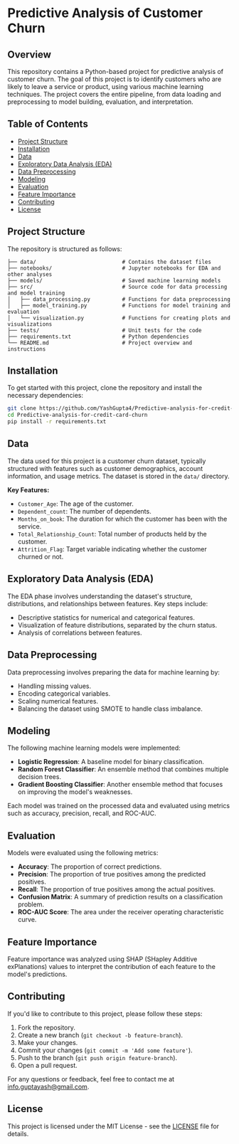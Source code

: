 
# Predictive Analysis of Customer Churn

## Overview

This repository contains a Python-based project for predictive analysis of customer churn. The goal of this project is to identify customers who are likely to leave a service or product, using various machine learning techniques. The project covers the entire pipeline, from data loading and preprocessing to model building, evaluation, and interpretation.

## Table of Contents
- [Project Structure](#project-structure)
- [Installation](#installation)
- [Data](#data)
- [Exploratory Data Analysis (EDA)](#exploratory-data-analysis-eda)
- [Data Preprocessing](#data-preprocessing)
- [Modeling](#modeling)
- [Evaluation](#evaluation)
- [Feature Importance](#feature-importance)
- [Contributing](#contributing)
- [License](#license)

## Project Structure

The repository is structured as follows:

```
├── data/                           # Contains the dataset files
├── notebooks/                      # Jupyter notebooks for EDA and other analyses
├── models/                         # Saved machine learning models
├── src/                            # Source code for data processing and model training
│   ├── data_processing.py          # Functions for data preprocessing
│   ├── model_training.py           # Functions for model training and evaluation
│   └── visualization.py            # Functions for creating plots and visualizations
├── tests/                          # Unit tests for the code
├── requirements.txt                # Python dependencies
└── README.md                       # Project overview and instructions
```

## Installation

To get started with this project, clone the repository and install the necessary dependencies:

```bash
git clone https://github.com/YashGupta4/Predictive-analysis-for-credit-card-churn.git
cd Predictive-analysis-for-credit-card-churn
pip install -r requirements.txt
```

## Data

The data used for this project is a customer churn dataset, typically structured with features such as customer demographics, account information, and usage metrics. The dataset is stored in the `data/` directory.

**Key Features:**
- `Customer_Age`: The age of the customer.
- `Dependent_count`: The number of dependents.
- `Months_on_book`: The duration for which the customer has been with the service.
- `Total_Relationship_Count`: Total number of products held by the customer.
- `Attrition_Flag`: Target variable indicating whether the customer churned or not.

## Exploratory Data Analysis (EDA)

The EDA phase involves understanding the dataset's structure, distributions, and relationships between features. Key steps include:

- Descriptive statistics for numerical and categorical features.
- Visualization of feature distributions, separated by the churn status.
- Analysis of correlations between features.

## Data Preprocessing

Data preprocessing involves preparing the data for machine learning by:

- Handling missing values.
- Encoding categorical variables.
- Scaling numerical features.
- Balancing the dataset using SMOTE to handle class imbalance.

## Modeling

The following machine learning models were implemented:

- **Logistic Regression**: A baseline model for binary classification.
- **Random Forest Classifier**: An ensemble method that combines multiple decision trees.
- **Gradient Boosting Classifier**: Another ensemble method that focuses on improving the model's weaknesses.

Each model was trained on the processed data and evaluated using metrics such as accuracy, precision, recall, and ROC-AUC.

## Evaluation

Models were evaluated using the following metrics:

- **Accuracy**: The proportion of correct predictions.
- **Precision**: The proportion of true positives among the predicted positives.
- **Recall**: The proportion of true positives among the actual positives.
- **Confusion Matrix**: A summary of prediction results on a classification problem.
- **ROC-AUC Score**: The area under the receiver operating characteristic curve.

## Feature Importance

Feature importance was analyzed using SHAP (SHapley Additive exPlanations) values to interpret the contribution of each feature to the model's predictions.

## Contributing

If you'd like to contribute to this project, please follow these steps:

1. Fork the repository.
2. Create a new branch (`git checkout -b feature-branch`).
3. Make your changes.
4. Commit your changes (`git commit -m 'Add some feature'`).
5. Push to the branch (`git push origin feature-branch`).
6. Open a pull request.

For any questions or feedback, feel free to contact me at [info.guptayash@gmail.com](mailto:info.guptayash@gmail.com).

## License

This project is licensed under the MIT License - see the [LICENSE](LICENSE) file for details.
